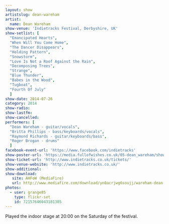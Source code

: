 ```yaml
---
layout: show
artistslug: dean-wareham
artist:
  name: Dean Wareham
show-venue: 'Indietracks Festival, Derbyshire, UK'
show-setlist: [
  "Emancipated Hearts",
  "When Will You Come Home",
  "The Dancer Disappears",
  "Holding Pattern",
  "Snowstorm",
  "Love Is Not a Roof Against the Rain",
  "Decomposing Trees",
  "Strange",
  "Blue Thunder",
  "Babes in the Wood",
  "Tugboat",
  "Fourth Of July"
  ]
show-date: 2014-07-26
category: 2014
show-radio:
show-lastfm:
show-cancelled:
performers: [
  "Dean Wareham - guitar/vocals",
  "Britta Phillips - bass/keyboards/vocals",
  "Raymond Richards - guitar/keyboards/bass",
  "Roger Brogan - drums"
  ]
facebook-event-url: 'https://www.facebook.com/indietracks'
show-poster-url: 'https://media.fullofwishes.co.uk/05-dean_wareham/show_assets/2014-07-26/indietracks-2014.jpg'
show-ticket-url: 'http://www.indietracks.co.uk/tickets/'
show-venue-website: 'http://www.indietracks.co.uk/'
show-additional:
show-download:
   site: AHFoW (MediaFire)
   url: http://www.mediafire.com/download/yn0acrjwg6soujj/wareham-dean-2014-07-26_-indietracks-festival-derbyshire-uk.zip
photos:
  - user: grange85
    type: flickr-set
    id: 72157646043181385
---
```

Played the indoor stage at 20:00 on the Saturday of the festival.
